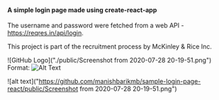 #### A simple login page made using create-react-app

The username and password were fetched from a web API  - https://reqres.in/api/login.

This project is part of the recruitment process by McKinley & Rice Inc.

![GitHub Logo]("./public/Screenshot from 2020-07-28 20-19-51.png")
Format: ![Alt Text](url)

![alt text]("https://github.com/manishbarikmb/sample-login-page-react/public/Screenshot from 2020-07-28 20-19-51.png")

